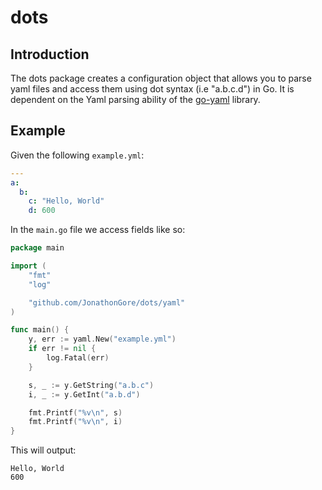 # dots

## Introduction
The dots package creates a configuration object that allows you to parse yaml files and access them using dot syntax (i.e "a.b.c.d") in Go. 
It is dependent on the Yaml parsing ability of the [go-yaml](https://github.com/go-yaml/yaml) library.

## Example
Given the following `example.yml`:

```yaml
---
a:
  b:
    c: "Hello, World"
    d: 600
```


In the `main.go` file we access fields like so:

```go
package main

import (
    "fmt"
    "log"

    "github.com/JonathonGore/dots/yaml"
)

func main() {
    y, err := yaml.New("example.yml")
    if err != nil {
        log.Fatal(err)
    }

    s, _ := y.GetString("a.b.c")
    i, _ := y.GetInt("a.b.d")

    fmt.Printf("%v\n", s)
    fmt.Printf("%v\n", i)
}
```
    
This will output:

    Hello, World
    600
